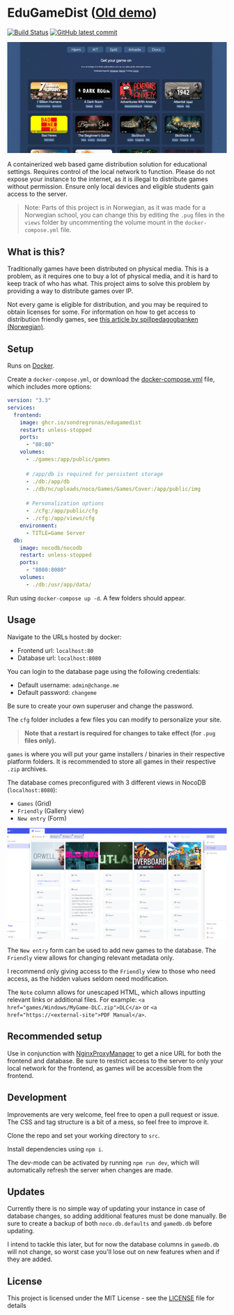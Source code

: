 # EduGameDist (<a href="https://vaagenim.github.io/spill.iktim.no/">Old demo</a>)
[![Build Status](https://img.shields.io/github/workflow/status/sondregronas/EduGameDist/CI)](https://github.com/sondregronas/EduGameDist/)
[![GitHub latest commit](https://img.shields.io/github/last-commit/sondregronas/EduGameDist)](https://github.com/sondregronas/EduGameDist/commit/)

![Frontend](assets/frontend.gif)

A containerized web based game distribution solution for educational settings. Requires control of the local network to function. Please do not expose your instance to the internet, as it is illegal to distribute games without permission. Ensure only local devices and eligible students gain access to the server.

> Note: Parts of this project is in Norwegian, as it was made for a Norwegian school, you can change this by editing the `.pug` files in the `views` folder by uncommenting the volume mount in the `docker-compose.yml` file.

## What is this?
Traditionally games have been distributed on physical media. This is a problem, as it requires one to buy a lot of physical media, and it is hard to keep track of who has what. This project aims to solve this problem by providing a way to distribute games over IP.

Not every game is eligible for distribution, and you may be required to obtain licenses for some. For information on how to get access to distribution friendly games, see [this article by spillpedagogbanken (Norwegian)](https://www.spillpedagogbanken.no/?faq=hva-er-steam-epic-itch-io-gog-og-humblebundle).

## Setup
Runs on [Docker](https://www.docker.com/).

Create a `docker-compose.yml`, or download the [docker-compose.yml](docker-compose.yml) file, which includes more options:
```yaml
version: "3.3"
services:
  frontend:
    image: ghcr.io/sondregronas/edugamedist
    restart: unless-stopped
    ports:
      - "80:80"
    volumes:
      - ./games:/app/public/games
      
      # /app/db is required for persistent storage
      - ./db:/app/db
      - ./db/nc/uploads/noco/Games/Games/Cover:/app/public/img

      # Personalization options
      - ./cfg:/app/public/cfg
      - ./cfg:/app/views/cfg
    environment:
      - TITLE=Game Server
  db:
    image: nocodb/nocodb
    restart: unless-stopped
    ports:
      - "8080:8080"
    volumes:
      - ./db:/usr/app/data/
```

Run using `docker-compose up -d`. A few folders should appear.

## Usage
Navigate to the URLs hosted by docker:
- Frontend url: `localhost:80`<br>
- Database url: `localhost:8080`

You can login to the database page using the following credentials:
- Default username: `admin@change.me`<br>
- Default password: `changeme`

Be sure to create your own superuser and change the password.

The `cfg` folder includes a few files you can modify to personalize your site. 

> **Note that a restart is required for changes to take effect (for `.pug` files only).**

`games` is where you will put your game installers / binaries in their respective platform folders. It is recommended to store all games in their respective `.zip` archives.

The database comes preconfigured with 3 different views in NocoDB (`localhost:8080`): 
- `Games` (Grid)
- `Friendly` (Gallery view)
- `New entry` (Form)

![Backend](assets/backend.gif)

The `New entry` form can be used to add new games to the database. The `Friendly` view allows for changing relevant metadata only.

I recommend only giving access to the `Friendly` view to those who need access, as the hidden values seldom need modification.

The `Note` column allows for unescaped HTML, which allows inputting relevant links or additional files. For example: `<a href="games/Windows/MyGame-DLC.zip">DLC</a>` or `<a href="https://<external-site">PDF Manual</a>`.

## Recommended setup
Use in conjunction with [NginxProxyManager](https://nginxproxymanager.com/) to get a nice URL for both the frontend and database. Be sure to restrict access to the server to only your local network for the frontend, as games will be accessible from the frontend.

## Development
Improvements are very welcome, feel free to open a pull request or issue. The CSS and tag structure is a bit of a mess, so feel free to improve it.

Clone the repo and set your working directory to `src`.

Install dependencies using `npm i`.

The dev-mode can be activated by running `npm run dev`, which will automatically refresh the server when changes are made.

## Updates
Currently there is no simple way of updating your instance in case of database changes, so adding additional features must be done manually. Be sure to create a backup of both `noco.db.defaults` and `gamedb.db` before updating.

I intend to tackle this later, but for now the database columns in `gamedb.db` will not change, so worst case you'll lose out on new features when and if they are added.

## License
This project is licensed under the MIT License - see the [LICENSE](LICENSE) file for details

